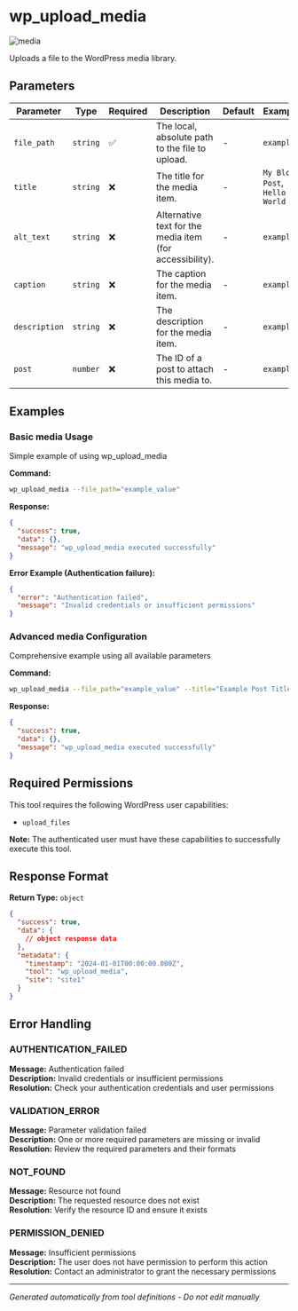 # wp_upload_media

![media](https://img.shields.io/badge/category-media-purple)

Uploads a file to the WordPress media library.

## Parameters

| Parameter | Type | Required | Description | Default | Examples |
|-----------|------|----------|-------------|---------|----------|
| `file_path` | `string` | ✅ | The local, absolute path to the file to upload. | - | `example` |
| `title` | `string` | ❌ | The title for the media item. | - | `My Blog Post`, `Hello World` |
| `alt_text` | `string` | ❌ | Alternative text for the media item (for accessibility). | - | `example` |
| `caption` | `string` | ❌ | The caption for the media item. | - | `example` |
| `description` | `string` | ❌ | The description for the media item. | - | `example` |
| `post` | `number` | ❌ | The ID of a post to attach this media to. | - | `example` |

## Examples

### Basic media Usage

Simple example of using wp_upload_media

**Command:**

```bash
wp_upload_media --file_path="example_value"
```

**Response:**

```json
{
  "success": true,
  "data": {},
  "message": "wp_upload_media executed successfully"
}
```

**Error Example (Authentication failure):**

```json
{
  "error": "Authentication failed",
  "message": "Invalid credentials or insufficient permissions"
}
```

### Advanced media Configuration

Comprehensive example using all available parameters

**Command:**

```bash
wp_upload_media --file_path="example_value" --title="Example Post Title" --alt_text="example_value" --caption="example_value" --description="example_value" --post="example_value"
```

**Response:**

```json
{
  "success": true,
  "data": {},
  "message": "wp_upload_media executed successfully"
}
```

## Required Permissions

This tool requires the following WordPress user capabilities:

- `upload_files`

**Note:** The authenticated user must have these capabilities to successfully execute this tool.

## Response Format

**Return Type:** `object`

```json
{
  "success": true,
  "data": {
    // object response data
  },
  "metadata": {
    "timestamp": "2024-01-01T00:00:00.000Z",
    "tool": "wp_upload_media",
    "site": "site1"
  }
}
```

## Error Handling

### AUTHENTICATION_FAILED

**Message:** Authentication failed  
**Description:** Invalid credentials or insufficient permissions  
**Resolution:** Check your authentication credentials and user permissions

### VALIDATION_ERROR

**Message:** Parameter validation failed  
**Description:** One or more required parameters are missing or invalid  
**Resolution:** Review the required parameters and their formats

### NOT_FOUND

**Message:** Resource not found  
**Description:** The requested resource does not exist  
**Resolution:** Verify the resource ID and ensure it exists

### PERMISSION_DENIED

**Message:** Insufficient permissions  
**Description:** The user does not have permission to perform this action  
**Resolution:** Contact an administrator to grant the necessary permissions

---

*Generated automatically from tool definitions - Do not edit manually*
